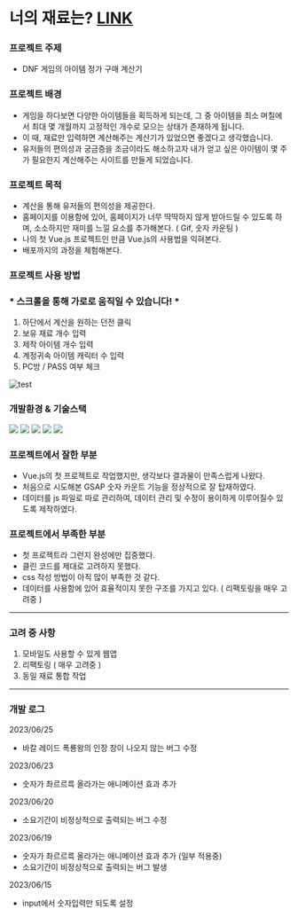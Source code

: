 # 너의 재료는? [LINK](https://cet4713.cafe24.com/) 

### 프로젝트 주제
- DNF 게임의 아이템 정가 구매 계산기

### 프로젝트 배경
- 게임을 하다보면 다양한 아이템들을 획득하게 되는데, 그 중 아이템을 최소 며칠에서 최대 몇 개월까지 고정적인 개수로 모으는 상태가 존재하게 됩니다.
- 이 때, 재료만 입력하면 계산해주는 계산기가 있었으면 좋겠다고 생각했습니다.
- 유저들의 편의성과 궁금증을 조금이라도 해소하고자 내가 얻고 싶은 아이템이 몇 주가 필요한지 계산해주는 사이트를 만들게 되었습니다.

### 프로젝트 목적
- 계산을 통해 유저들의 편의성을 제공한다.
- 홈페이지를 이용함에 있어, 홈페이지가 너무 딱딱하지 않게 받아드릴 수 있도록 하며, 소소하지만 재미를 느낄 요소를 추가해본다. ( Gif, 숫자 카운팅 )
- 나의 첫 Vue.js 프로젝트인 만큼 Vue.js의 사용법을 익혀본다.
- 배포까지의 과정을 체험해본다.

### 프로젝트 사용 방법
### * 스크롤을 통해 가로로 움직일 수 있습니다! *
1. 하단에서 계산을 원하는 던전 클릭
2. 보유 재료 개수 입력
3. 제작 아이템 개수 입력
4. 계정귀속 아이템 캐릭터 수 입력
5. PC방 / PASS 여부 체크
   
![test](https://github.com/euntaek419/your-materials/assets/100109284/8cf3fedf-1258-4e0b-9772-3997d0a8cc8a)


### 개발환경 & 기술스택
<div>
  <img src="https://img.shields.io/badge/html5-E34F26?style=for-the-badge&logo=html5&logoColor=white">
  <img src="https://img.shields.io/badge/css-1572B6?style=for-the-badge&logo=css3&logoColor=white">
  <img src="https://img.shields.io/badge/javascript-F7DF1E?style=for-the-badge&logo=javascript&logoColor=black">
  <img src='https://img.shields.io/badge/Vue.js-35495E?style=for-the-badge&logo=vuedotjs&logoColor=4FC08D'/>
  <img src="https://img.shields.io/badge/Visual Studio Code-007ACC?style=for-the-badge&logo=Visual Studio Code&logoColor=white"/>
</div>

### 프로젝트에서 잘한 부분
- Vue.js의 첫 프로젝트로 작업했지만, 생각보다 결과물이 만족스럽게 나왔다.
- 처음으로 시도해본 GSAP 숫자 카운트 기능을 정상적으로 잘 탑재하였다.
- 데이터를 js 파일로 따로 관리하여, 데이터 관리 및 수정이 용이하게 이루어질수 있도록 제작하였다.
  

### 프로젝트에서 부족한 부분
- 첫 프로젝트라 그런지 완성에만 집중했다.
- 클린 코드를 제대로 고려하지 못했다.
- css 작성 방법이 아직 많이 부족한 것 같다.
- 데이터를 사용함에 있어 효율적이지 못한 구조를 가지고 있다. ( 리팩토링을 매우 고려중 )

---
### 고려 중 사항
1. 모바일도 사용할 수 있게 웹앱
2. 리팩토링 ( 매우 고려중 )
3. 동일 재료 통합 작업
---
### 개발 로그

2023/06/25
* 바칼 레이드 폭룡왕의 인장 창이 나오지 않는 버그 수정

2023/06/23
* 숫자가 촤르르륵 올라가는 애니메이션 효과 추가

2023/06/20
* 소요기간이 비정상적으로 출력되는 버그 수정

2023/06/19
* 숫자가 촤르르륵 올라가는 애니메이션 효과 추가 (일부 적용중)
* 소요기간이 비정상적으로 출력되는 버그 발생

2023/06/15
* input에서 숫자입력만 되도록 설정
